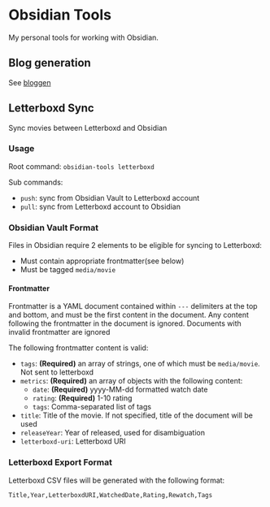 # Obsidian Tools

My personal tools for working with Obsidian.

## Blog generation

See [bloggen](https://github.com/autoreleasefool/bloggen)

## Letterboxd Sync

Sync movies between Letterboxd and Obsidian

### Usage

Root command: `obsidian-tools letterboxd`

Sub commands:

- `push`: sync from Obsidian Vault to Letterboxd account
- `pull`: sync from Letterboxd account to Obsidian

### Obsidian Vault Format

Files in Obsidian require 2 elements to be eligible for syncing to Letterboxd:

- Must contain appropriate frontmatter(see below)
- Must be tagged `media/movie`

#### Frontmatter

Frontmatter is a YAML document contained within `---` delimiters at the top and bottom, and must be the first content in the document. Any content following the frontmatter in the document is ignored. Documents with invalid frontmatter are ignored

The following frontmatter content is valid:

- `tags`: **(Required)** an array of strings, one of which must be `media/movie`. Not sent to letterboxd
- `metrics`: **(Required)** an array of objects with the following content:
	- `date`: **(Required)** yyyy-MM-dd formatted watch date
	- `rating`: **(Required)** 1-10 rating
	- `tags`: Comma-separated list of tags
- `title`: Title of the movie. If not specified, title of the document will be used
- `releaseYear`: Year of released, used for disambiguation
- `letterboxd-uri`: Letterboxd URI

### Letterboxd Export Format

Letterboxd CSV files will be generated with the following format:

```csv
Title,Year,LetterboxdURI,WatchedDate,Rating,Rewatch,Tags
```
